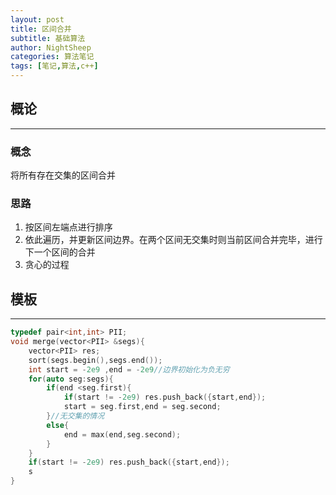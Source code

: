 ```yaml
---
layout: post
title: 区间合并
subtitle: 基础算法
author: NightSheep
categories: 算法笔记
tags: [笔记,算法,c++]
---
```


## 概论

---

### 概念

将所有存在交集的区间合并

### 思路

1. 按区间左端点进行排序
2. 依此遍历，并更新区间边界。在两个区间无交集时则当前区间合并完毕，进行下一个区间的合并
3. 贪心的过程



## 模板

---

```cpp
typedef pair<int,int> PII;
void merge(vector<PII> &segs){
    vector<PII> res;
    sort(segs.begin(),segs.end());
    int start = -2e9 ,end = -2e9//边界初始化为负无穷
    for(auto seg:segs){
        if(end <seg.first){
            if(start != -2e9) res.push_back({start,end});
            start = seg.first,end = seg.second;
        }//无交集的情况
        else{
            end = max(end,seg.second);
        }
    }
    if(start != -2e9) res.push_back({start,end});
    s
}
```



